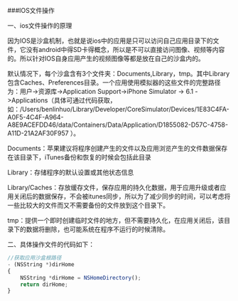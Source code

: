 ###IOS文件操作

一、ios文件操作的原理

因为IOS是沙盒机制，也就是说ios中的应用是只可以访问自己应用目录下的文件，它没有android中得SD卡得概念，所以是不可以直接访问图像、视频等内容的。所以针对IOS自身应用产生的视频图像等都是放在自己的沙盒内的。
  
默认情况下，每个沙盒含有3个文件夹：Documents,Library，tmp。其中Library包含Caches、Preferences目录。一个应用使用模拟器的这些文件的完整路径为：用户->资源库->Application Support->iPhone Simulator -> 6.1 ->Applications（具体可通过代码获取，如：/Users/benlinhuo/Library/Developer/CoreSimulator/Devices/1E83C4FA-A0F5-4C4F-A964-A8E9ACEFDD46/data/Containers/Data/Application/D1855082-D57C-4758-A11D-21A2AF30F957
）。

Documents：苹果建议将程序创建产生的文件以及应用浏览产生的文件数据保存在该目录下，iTunes备份和恢复的时候会包括此目录

Library：存储程序的默认设置或其他状态信息

Library/Caches：存放缓存文件，保存应用的持久化数据，用于应用升级或者应用关闭后的数据保存，不会被itunes同步，所以为了减少同步的时间，可以考虑将一些比较大的文件而又不需要备份的文件放到这个目录下。

tmp：提供一个即时创建临时文件的地方，但不需要持久化，在应用关闭后，该目录下的数据将删除，也可能系统在程序不运行的时候清除。

二、具体操作文件的代码如下：
```javascript
//获取应用沙盒根路径
- (NSString *)dirHome
{
    NSString *dirHome = NSHomeDirectory();
    return dirHome;
}

```
